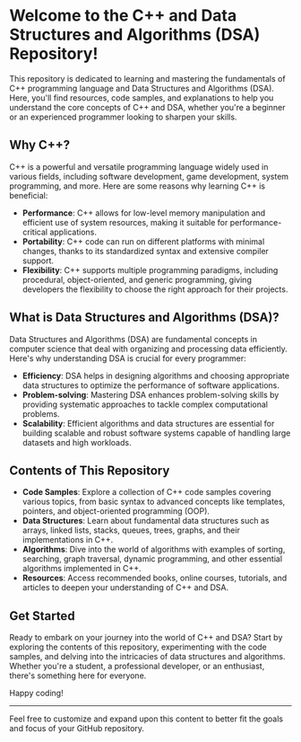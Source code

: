  

# Welcome to the C++ and Data Structures and Algorithms (DSA) Repository!

This repository is dedicated to learning and mastering the fundamentals of C++ programming language and Data Structures and Algorithms (DSA). Here, you'll find resources, code samples, and explanations to help you understand the core concepts of C++ and DSA, whether you're a beginner or an experienced programmer looking to sharpen your skills.

## Why C++?

C++ is a powerful and versatile programming language widely used in various fields, including software development, game development, system programming, and more. Here are some reasons why learning C++ is beneficial:

- **Performance**: C++ allows for low-level memory manipulation and efficient use of system resources, making it suitable for performance-critical applications.
- **Portability**: C++ code can run on different platforms with minimal changes, thanks to its standardized syntax and extensive compiler support.
- **Flexibility**: C++ supports multiple programming paradigms, including procedural, object-oriented, and generic programming, giving developers the flexibility to choose the right approach for their projects.

## What is Data Structures and Algorithms (DSA)?

Data Structures and Algorithms (DSA) are fundamental concepts in computer science that deal with organizing and processing data efficiently. Here's why understanding DSA is crucial for every programmer:

- **Efficiency**: DSA helps in designing algorithms and choosing appropriate data structures to optimize the performance of software applications.
- **Problem-solving**: Mastering DSA enhances problem-solving skills by providing systematic approaches to tackle complex computational problems.
- **Scalability**: Efficient algorithms and data structures are essential for building scalable and robust software systems capable of handling large datasets and high workloads.

## Contents of This Repository

- **Code Samples**: Explore a collection of C++ code samples covering various topics, from basic syntax to advanced concepts like templates, pointers, and object-oriented programming (OOP).
- **Data Structures**: Learn about fundamental data structures such as arrays, linked lists, stacks, queues, trees, graphs, and their implementations in C++.
- **Algorithms**: Dive into the world of algorithms with examples of sorting, searching, graph traversal, dynamic programming, and other essential algorithms implemented in C++.
- **Resources**: Access recommended books, online courses, tutorials, and articles to deepen your understanding of C++ and DSA.

## Get Started

Ready to embark on your journey into the world of C++ and DSA? Start by exploring the contents of this repository, experimenting with the code samples, and delving into the intricacies of data structures and algorithms. Whether you're a student, a professional developer, or an enthusiast, there's something here for everyone.

Happy coding!

---

Feel free to customize and expand upon this content to better fit the goals and focus of your GitHub repository.
